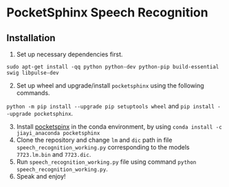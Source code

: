 # PocketSphinx Speech Recognition

## Installation

1. Set up necessary dependencies first.

``
sudo apt-get install -qq python python-dev python-pip build-essential swig libpulse-dev
``


2. Set up wheel and upgrade/install `pocketsphinx` using the following commands.

`python -m pip install --upgrade pip setuptools wheel` and
`pip install --upgrade pocketsphinx`.

3. Install [pocketspinx]((https://anaconda.org/jiayi_anaconda/pocketsphinx)) in the conda environment, by using `conda install -c jiayi_anaconda pocketsphinx `
4. Clone the repository and change `lm` and `dic` path in file `speech_recognition_working.py` corresponding to the models `7723.lm.bin` and `7723.dic`.
5. Run `speech_recognition_working.py` file using command `python speech_recognition_working.py`.
6. Speak and enjoy!